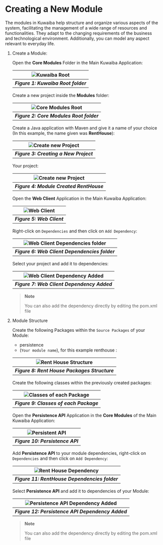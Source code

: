 # Creating a New Module

The modules in Kuwaiba help structure and organize various aspects of the system, facilitating the management of a wide range of resources and functionalities. They adapt to the changing requirements of the business and technological environment. Additionally, you can model any aspect relevant to everyday life.

1. Create a Module:

    Open the **Core Modules** Folder in the Main Kuwaiba Application:

    | ![Kuwaiba Root](images/kuwaiba_root.png) | 
    |:--:|
    | ***Figure 1: Kuwaiba Root folder*** |

    Create a new project inside the **Modules** folder:

    | ![Core Modules Root](images/Core_Modules_root.png) |
    |:--:|
    | ***Figure 2: Core Modules Root folder*** |

    Create a Java application with Maven and give it a name of your choice (In this example, the name given was **RentHouse**):

    | ![Create new Project](images/Create_new_project.png) |
    |:--:|
    | ***Figure 3: Creating a New Project*** |

    Your project:

    | ![Create new Project](images/Module_created_RentHouse.png) |
    |:--:|
    | ***Figure 4: Module Created RentHouse*** |

    Open the **Web Client** Application in the Main Kuwaiba Application:

    | ![Web Client](images/kuwaiba_web_client.png) |
    |:--:|
    | ***Figure 5: Web Client*** |

    Right-click on `Dependencies` and then click on `Add Dependency`:

    | ![Web Client Dependencies folder](images/Web_client_dependencies.png) |
    |:--:|
    | ***Figure 6: Web Client Dependencies folder*** |

    Select your project and add it to dependencies:

    | ![Web Client Dependency Added](images/Rent_house_dependecy.png) |
    |:--:|
    | ***Figure 7: Web Client Dependency Added*** |

    > **Note**
    >
    > You can also add the dependency directly by editing the pom.xml file 
    >

2. Module Structure

    Create the following Packages within the `Source Packages` of your Module:
    - persistence
    - (`Your module name`), for this example renthouse :
   
    | ![Rent House Structure](images/Rent_house_structure.png) |
    |:--:|
    | ***Figure 8: Rent House Packages Structure*** |

    Create the following classes within the previously created packages:

    | ![Classes of each Package](images/Rent_house_files.png) |
    |:--:|
    | ***Figure 9: Classes of each Package*** |

    Open the **Persistence API** Application in the **Core Modules** of the Main Kuwaiba Application:

    | ![Persistent API](images/Kuwaiba_Persistence_API.png) |
    |:--:|
    | ***Figure 10: Persistence API*** |

    Add **Persistence API** to your module dependencies, right-click on `Dependencies` and then click on `Add Dependency`:

     | ![Rent House Dependency](images/Rent_house_dependencies.png) |
    |:--:|
    | ***Figure 11: RentHouse Dependencies folder*** |

    Select **Persistence API** and add it to dependencies of your Module:

    | ![Persistence API Dependency Added](images/Persistence_API_dependecy.png) |
    |:--:|
    | ***Figure 12: Persistence API Dependency Added*** |

    > **Note**
    >
    > You can also add the dependency directly by editing the pom.xml file 
    >






    





